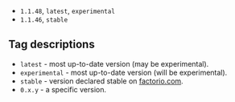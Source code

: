 <!-- start autogeneration tags -->
* `1.1.48`, `latest`, `experimental`
* `1.1.46`, `stable`
<!-- end autogeneration tags -->

## Tag descriptions

* `latest` - most up-to-date version (may be experimental).
* `experimental` - most up-to-date version (will be experimental).
* `stable` - version declared stable on [factorio.com](https://www.factorio.com).
* `0.x.y` - a specific version.
